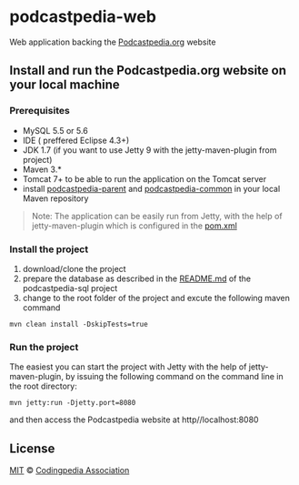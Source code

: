 podcastpedia-web
================

Web application backing the [Podcastpedia.org](http://www.podcastpedia.org) website

## Install and run the Podcastpedia.org website on your local machine

### Prerequisites
* MySQL 5.5 or 5.6 
* IDE ( preffered Eclipse 4.3+) 
* JDK 1.7 (if you want to use Jetty 9 with the jetty-maven-plugin from project)
* Maven 3.*
* Tomcat 7+ to be able to run the application on the Tomcat server
* install [podcastpedia-parent](https://github.com/podcastpedia/podcastpedia-parent) and [podcastpedia-common](https://github.com/podcastpedia/podcastpedia-common) in your local Maven repository

> Note: The application can be easily run from Jetty, with the help of jetty-maven-plugin which is configured in the [pom.xml](https://github.com/podcastpedia/podcastpedia-web/blob/master/pom.xml)

### Install the project
1. download/clone the project 
2. prepare the database as described in the [README.md](https://github.com/podcastpedia/podcastpedia-sql) of the podcastpedia-sql project
3. change to the root folder of the project and excute the following maven command 

```
mvn clean install -DskipTests=true
```

### Run the project
The easiest you can start the project with Jetty with the help of jetty-maven-plugin, by issuing the following command on the command line in the root directory:

```
mvn jetty:run -Djetty.port=8080
```
and then access the Podcastpedia website at http//localhost:8080

## License

[MIT](https://github.com/podcastpedia/podcastpedia-web/blob/master/LICENSE.txt) &copy; [Codingpedia Association](http://www.codingpedia.org/about-us/)
